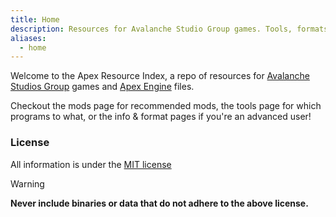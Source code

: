 ```yaml
---
title: Home
description: Resources for Avalanche Studio Group games. Tools, formats, info, and more
aliases:
  - home
---
```

Welcome to the Apex Resource Index, a repo of resources for [Avalanche Studios Group](https://avalanchestudios.com/) games and [Apex Engine](https://avalanchestudios.com/technology) files.

Checkout the mods page for recommended mods, the tools page for which programs to what, or the info & format pages if you're an advanced user!

### License
All information is under the [MIT license](https://choosealicense.com/licenses/mit/)

> [!warning]
> **Never include binaries or data that do not adhere to the above license.**
